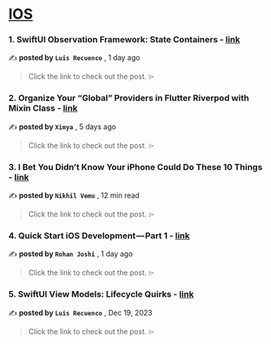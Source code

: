 
<h1><a href=https://medium.com/tag/ios/recommended target="_blank" rel="noopener noreferrer">IOS</a></h1>
<h3>1. SwiftUI Observation Framework: State Containers - <a href=https://medium.com/the-swift-cooperative/swiftui-observation-framework-state-containers-56133d8a8751?source=tag_recommended_feed---------0-84----------ios----------f904c5c3_b203_47ca_9213_419f2fb1ef0e------- target="_blank" rel="noopener noreferrer">link</a></h3>

✍️ **posted by `Luis Recuenco`** <date> , 1 day ago</date>

<blockquote>Click the link to check out the post. ⌲</blockquote>

<h3>2. Organize Your “Global” Providers in Flutter Riverpod with Mixin Class - <a href=https://medium.com/@ximya/organize-your-global-providers-in-flutter-riverpod-with-mixin-class-562ae2aa3376?source=tag_recommended_feed---------1-107----------ios----------f904c5c3_b203_47ca_9213_419f2fb1ef0e------- target="_blank" rel="noopener noreferrer">link</a></h3>

✍️ **posted by `Ximya`** <date> , 5 days ago</date>

<blockquote>Click the link to check out the post. ⌲</blockquote>

<h3>3. I Bet You Didn’t Know Your iPhone Could Do These 10 Things - <a href=https://medium.com/macoclock/i-bet-you-didnt-know-your-iphone-could-do-these-10-things-6a85f17e265d?source=tag_recommended_feed---------2-85----------ios----------f904c5c3_b203_47ca_9213_419f2fb1ef0e------- target="_blank" rel="noopener noreferrer">link</a></h3>

✍️ **posted by `Nikhil Vemu`** <date> , 12 min read</date>

<blockquote>Click the link to check out the post. ⌲</blockquote>

<h3>4. Quick Start iOS Development — Part 1 - <a href=https://medium.com/@rohanjsh/quick-start-ios-development-part-1-660aadf73535?source=tag_recommended_feed---------3-84----------ios----------f904c5c3_b203_47ca_9213_419f2fb1ef0e------- target="_blank" rel="noopener noreferrer">link</a></h3>

✍️ **posted by `Rohan Joshi`** <date> , 1 day ago</date>

<blockquote>Click the link to check out the post. ⌲</blockquote>

<h3>5. SwiftUI View Models: Lifecycle Quirks - <a href=https://medium.com/the-swift-cooperative/swiftui-view-models-lifecycle-quirks-8dd967e84e31?source=tag_recommended_feed---------4-107----------ios----------f904c5c3_b203_47ca_9213_419f2fb1ef0e------- target="_blank" rel="noopener noreferrer">link</a></h3>

✍️ **posted by `Luis Recuenco`** <date> , Dec 19, 2023</date>

<blockquote>Click the link to check out the post. ⌲</blockquote>


